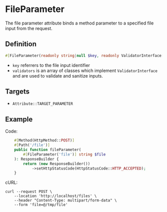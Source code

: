 # FileParameter

The file parameter attribute binds a method parameter to a specified file input from the request.

## Definition
```php
#[FileParameter(readonly string|null $key, readonly ValidatorInterface[] $validators = [])]
```

- `key` referrers to the file input identifier
- `validators` is an array of classes which implement `ValidatorInterface` and are used to validate and sanitize inputs.

## Targets

- `Attribute::TARGET_PARAMETER`

## Example

Code:
```php
    #[Method(HttpMethod::POST)]
    #[Path('/file')]
    public function fileParameter(
        #[FileParameter('file')] string $file
    ): ResponseBuilder {
        return (new ResponseBuilder())
            ->setHttpStatusCode(HttpStatusCode::HTTP_ACCEPTED);
    }
```

cURL:
```shell
curl --request POST \
    --location 'http://localhost/files' \
    --header "Content-Type: multipart/form-data" \
    --form 'file=@/tmp/file'
```
